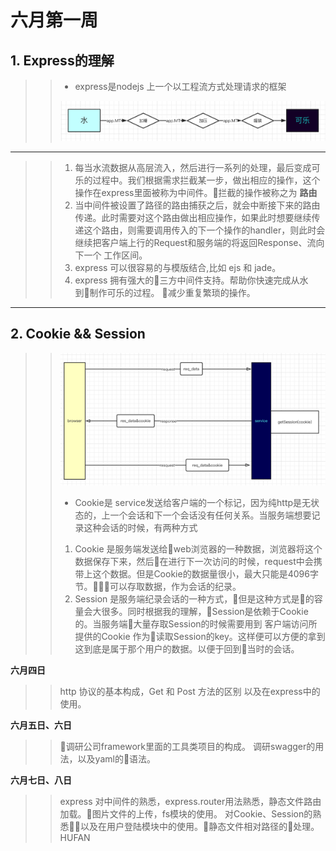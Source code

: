 # 六月第一周
## 1. Express的理解
>>- express是nodejs 上一个以工程流方式处理请求的框架
>>
>>![Alt text](./middleWare.png)
---
>>1. 每当水流数据从高层流入，然后进行一系列的处理，最后变成可乐的过程中。我们根据需求拦截某一步，做出相应的操作，这个操作在express里面被称为中间件。拦截的操作被称之为 __路由__
>>2. 当中间件被设置了路径的路由捕获之后，就会中断接下来的路由传递。此时需要对这个路由做出相应操作，如果此时想要继续传递这个路由，则需要调用传入的下一个操作的handler，则此时会继续把客户端上行的Request和服务端的将返回Response、流向下一个 工作区间。
>>3. express 可以很容易的与模版结合,比如 ejs 和 jade。
>>4. express 拥有强大的三方中间件支持。帮助你快速完成从水到制作可乐的过程。 减少重复繁琐的操作。

---
## 2. Cookie && Session
>>![Alt text](./cookie.png)
>>- Cookie是 service发送给客户端的一个标记，因为纯http是无状态的，上一个会话和下一个会话没有任何关系。当服务端想要记录这种会话的时候，有两种方式
>> 1. Cookie 是服务端发送给web浏览器的一种数据，浏览器将这个数据保存下来，然后在进行下一次访问的时候，request中会携带上这个数据。但是Cookie的数据量很小，最大只能是4096字节。可以存取数据，作为会话的纪录。
>> 2. Session 是服务端纪录会话的一种方式，但是这种方式是的容量会大很多。同时根据我的理解，Session是依赖于Cookie的。当服务端大量存取Session的时候需要用到 客户端访问所提供的Cookie 作为读取Session的key。这样便可以方便的拿到这到底是属于那个用户的数据。以便于回到当时的会话。

__六月四日__
>> http 协议的基本构成，Get 和 Post 方法的区别 以及在express中的使用。

__六月五日、六日__
>> 调研公司framework里面的工具类项目的构成。
>> 调研swagger的用法，以及yaml的语法。

__六月七日、八日__
>> express 对中间件的熟悉，express.router用法熟悉，静态文件路由加载。图片文件的上传，fs模块的使用。
>> 对Cookie、Session的熟悉以及在用户登陆模块中的使用。静态文件相对路径的处理。HUFAN